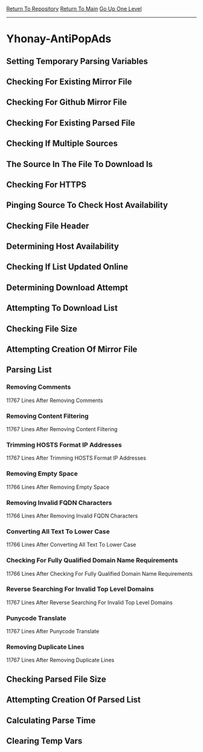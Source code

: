 [Return To Repository](https://github.com/deathbybandaid/piholeparser/)
[Return To Main](https://github.com/deathbybandaid/piholeparser/blob/master/RecentRunLogs/Mainlog.md)
[Go Up One Level](https://github.com/deathbybandaid/piholeparser/blob/master/RecentRunLogs/TopLevelScripts/30-Processing-External-Blacklists.md)
____________________________________
# Yhonay-AntiPopAds
## Setting Temporary Parsing Variables
## Checking For Existing Mirror File
## Checking For Github Mirror File
## Checking For Existing Parsed File
## Checking If Multiple Sources
## The Source In The File To Download Is
## Checking For HTTPS
## Pinging Source To Check Host Availability
## Checking File Header
## Determining Host Availability
## Checking If List Updated Online
## Determining Download Attempt
## Attempting To Download List
## Checking File Size
## Attempting Creation Of Mirror File
## Parsing List
### Removing Comments
11767 Lines After Removing Comments
### Removing Content Filtering
11767 Lines After Removing Content Filtering
### Trimming HOSTS Format IP Addresses
11767 Lines After Trimming HOSTS Format IP Addresses
### Removing Empty Space
11766 Lines After Removing Empty Space
### Removing Invalid FQDN Characters
11766 Lines After Removing Invalid FQDN Characters
### Converting All Text To Lower Case
11766 Lines After Converting All Text To Lower Case
### Checking For Fully Qualified Domain Name Requirements
11766 Lines After Checking For Fully Qualified Domain Name Requirements
### Reverse Searching For Invalid Top Level Domains
11767 Lines After Reverse Searching For Invalid Top Level Domains
### Punycode Translate
11767 Lines After Punycode Translate
### Removing Duplicate Lines
11767 Lines After Removing Duplicate Lines
## Checking Parsed File Size
## Attempting Creation Of Parsed List
## Calculating Parse Time
## Clearing Temp Vars
